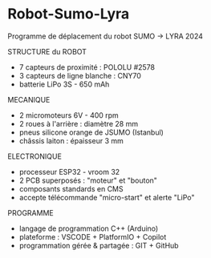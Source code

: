 # Robot-Sumo-Lyra
Programme de déplacement du robot SUMO -> LYRA 2024

STRUCTURE du ROBOT
- 7 capteurs de proximité : POLOLU #2578
- 3 capteurs de ligne blanche : CNY70
- batterie LiPo 3S - 650 mAh

MECANIQUE
- 2 micromoteurs 6V - 400 rpm
- 2 roues à l'arrière : diamètre 28 mm
- pneus silicone orange de JSUMO (Istanbul)
- châssis laiton : épaisseur 3 mm

ELECTRONIQUE
- processeur ESP32 - vroom 32
- 2 PCB superposés : "moteur" et "bouton"
- composants standards en CMS
- accepte télécommande "micro-start" et alerte "LiPo"

PROGRAMME
- langage de programmation C++ (Arduino)
- plateforme : VSCODE + PlatformIO + Copilot
- programmation gérée & partagée : GIT + GitHub
